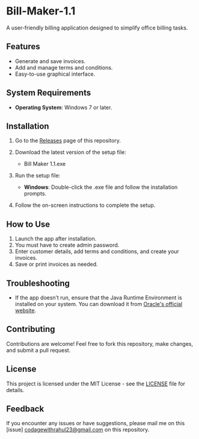 # Bill-Maker-1.1
A user-friendly billing application designed to simplify office billing tasks.

## Features
- Generate and save invoices.
- Add and manage terms and conditions.
- Easy-to-use graphical interface.

## System Requirements
- **Operating System**: Windows 7 or later.

## Installation
1. Go to the [Releases](https://github.com/CodageWithRahul/Bill-Maker-1.1/releases) page of this repository.
2. Download the latest version of the setup file:
   - Bill Maker 1.1.exe
3. Run the setup file:
   - **Windows**: Double-click the .exe file and follow the installation prompts.

  
4. Follow the on-screen instructions to complete the setup.

## How to Use
1. Launch the app after installation.
2. You must have to create admin password.
3. Enter customer details, add terms and conditions, and create your invoices.
4. Save or print invoices as needed.

## Troubleshooting
- If the app doesn’t run, ensure that the Java Runtime Environment is installed on your system. You can download it from [Oracle's official website](https://www.oracle.com/java/technologies/javase-downloads.html).

## Contributing
Contributions are welcome! Feel free to fork this repository, make changes, and submit a pull request.

## License
This project is licensed under the MIT License - see the [LICENSE](LICENSE) file for details.

## Feedback
If you encounter any issues or have suggestions, please mail me  on this [issue] codagewithrahul23@gmail.com on this repository.

